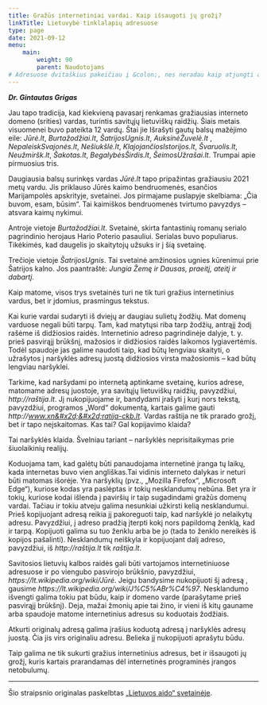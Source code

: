 ```yaml
---
title: Gražūs internetiniai vardai. Kaip išsaugoti jų grožį?
linkTitle: Lietuvybė tinklalapių adresuose
type: page
date: 2021-09-12
menu:
    main:
        weight: 90
        parent: Naudotojams
# Adresuose dvitaškius pakeičiau į &colon;, nes neradau kaip atjungti automatinį linkify'inimą tik šiam straipsniui.
---
```


**_Dr. Gintautas Grigas_**

Jau tapo tradicija, kad kiekvieną pavasarį renkamas gražiausias interneto domeno (srities) vardas, turintis savitųjų
lietuviškų raidžių. Šiais metais visuomenei buvo pateikta 12 vardų. Štai jie Išrašyti gautų balsų mažėjimo eile:
_Jūrė.lt_, _Burtažodžiai.lt_, _ŠatrijosUgnis.lt_, _AuksinėŽuvelė.lt_ , _NepaleiskSvajonės.lt_, _Nešiukšlė.lt_,
_KlajojančiosIstorijos.lt_, _Švaruolis.lt_, _Neužmiršk.lt_, _Šakotas.lt_, _BegalybėsŠirdis.lt_, _ŠeimosUžrašai.lt_.
Trumpai apie pirmuosius tris.

Daugiausia balsų surinkęs vardas _Jūrė.lt_ tapo pripažintas gražiausiu 2021 metų vardu. Jis priklauso Jūrės kaimo
bendruomenės, esančios Marijampolės apskrityje, svetainei. Jos pirmajame puslapyje skelbiama: „Čia buvom, esam, būsim“.
Tai kaimiškos bendruomenės tvirtumo pavyzdys – atsvara kaimų nykimui.

Antroje vietoje _Burtažodžiai.lt_. Svetainė, skirta fantastinių romanų serialo pagrindinio herojaus Hario Poterio
pasauliui. Serialas buvo populiarus. Tikėkimės, kad daugelis jo skaitytojų užsuks ir į šią svetainę.

Trečioje vietoje _ŠatrijosUgnis_. Tai svetainė amžinosios ugnies kūrenimui prie Šatrijos kalno. Jos paantraštė: _Jungia
Žemę ir Dausas, praeitį, ateitį ir dabartį_.

Kaip matome, visos trys svetainės turi ne tik turi gražius internetinius vardus, bet ir įdomius, prasmingus tekstus.

Kai kurie vardai sudaryti iš dviejų ar daugiau sulietų žodžių. Mat domenų varduose negali būti tarpų. Tam, kad matytųsi
riba tarp žodžių, antrąjį žodį rašėme iš didžiosios raidės. Internetinio adreso pagrindinėje dalyje, t. y. prieš
pasvirąjį brūkšnį, mažosios ir didžiosios raidės laikomos lygiavertėmis. Todėl spaudoje jas galime naudoti taip, kad
būtų lengviau skaityti, o užrašytos į naršyklės adresų juostą didžiosios virsta mažosiomis – kad būtų lengviau
naršyklei.

Tarkime, kad naršydami po internetą aptinkame svetainę, kurios adrese, matomame adresų juostoje, yra savitųjų lietuviškų
raidžių, pavyzdžiui, _http&colon;//raštija.lt_. Jį nukopijuojame ir, bandydami įrašyti į kurį nors tekstą, pavyzdžiui,
programos „Word“ dokumentą, kartais galime gauti _http&colon;//www.xn&#x2d;&#x2d;ratija-ckb.lt_. Vardas raštija ne tik
prarado grožį, bet ir tapo neįskaitomas. Kas tai? Gal kopijavimo klaida?

Tai naršyklės klaida. Švelniau tariant – naršyklės neprisitaikymas prie šiuolaikinių realijų.

Koduojama tam, kad galėtų būti panaudojama internetinė įranga tų laikų, kada internetas buvo vien angliškas.Tai vidinis
interneto dalykas ir neturi būti matomas išorėje. Yra naršyklių (pvz., „Mozilla Firefox“, „Microsoft Edge“), kuriose
kodas yra paslėptas ir tokių nesklandumų nebūna. Bet yra ir tokių, kuriose kodai išlenda į paviršių ir taip sugadindami
gražūs domenų vardai. Tačiau ir tokiu atveju galima nesunkiai užkirsti kelią nesklandumui. Prieš kopijuojant adresą
reikia jį pakoreguoti taip, kad naršyklė jo nelaikytų adresu. Pavyzdžiui, į adreso pradžią įterpti kokį nors papildomą
ženklą, kad ir tarpą. Kopijuoti galima su tuo ženklu arba be jo (tada to ženklo nereikės iš kopijos pašalinti).
Nesklandumų neiškyla ir kopijuojant dalį adreso, pavyzdžiui, iš _http&colon;//raštija.lt_ tik _raštija.lt_.

Savitosios lietuvių kalbos raidės gali būti vartojamos internetiniuose adresuose ir po viengubo pasvirojo brūkšnio,
pavyzdžiui, _https&colon;//lt.wikipedia.org/wiki/Jūrė_. Jeigu bandysime nukopijuoti šį adresą , gausime
_https&colon;//lt.wikipedia.org/wiki/J%C5%ABr%C4%97_. Nesklandumo išvengti galima tokiu pat būdu, kaip ir domeno varde
(parašytame prieš pasvirąjį brūkšnį). Deja, mažai žmonių apie tai žino, ir vieni iš kitų gauname arba spaudoje matome
internetinius adresus su koduotais žodžiais.

Atkurti originalų adresą galima įrašius koduotą adresą į naršyklės adresų juostą. Čia jis virs originaliu adresu.
Belieka jį nukopijuoti aprašytu būdu.

Taip galima ne tik sukurti gražius internetinius adresus, bet ir išsaugoti jų grožį, kuris kartais prarandamas dėl
internetinės programinės įrangos netobulumų.

* * *

Šio straipsnio originalas
paskelbtas [„Lietuvos aido“ svetainėje](https://www.aidas.lt/lt/visuomene/article/25345-04-11-grazus-internetiniai-vardai-kaip-issaugoti-ju-grozi).